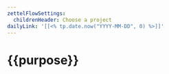 ```yaml
---
zettelFlowSettings:
  childrenHeader: Choose a project
dailyLink: '[[<% tp.date.now("YYYY-MM-DD", 0) %>]]'
---
```

# {{purpose}}